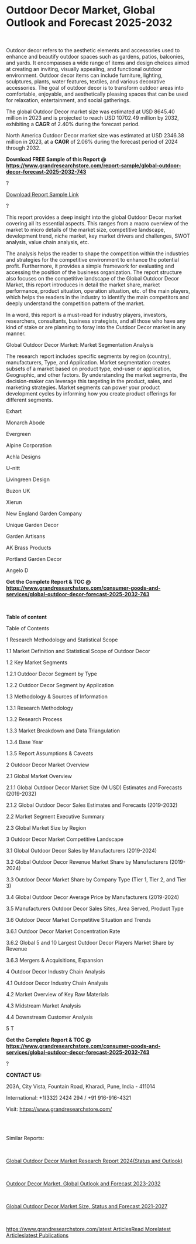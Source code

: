 <h1>Outdoor Decor Market, Global Outlook and Forecast 2025-2032</h1><br/><p>Outdoor decor refers to the aesthetic elements and accessories used to enhance and beautify outdoor spaces such as gardens, patios, balconies, and yards. It encompasses a wide range of items and design choices aimed at creating an inviting, visually appealing, and functional outdoor environment. Outdoor decor items can include furniture, lighting, sculptures, plants, water features, textiles, and various decorative accessories. The goal of outdoor decor is to transform outdoor areas into comfortable, enjoyable, and aesthetically pleasing spaces that can be used for relaxation, entertainment, and social gatherings.</p>
 
 
 
 <p>The global Outdoor Decor market size was estimated at USD 8645.40 million in 2023 and is projected to reach USD 10702.49 million by 2032, exhibiting a <strong>CAGR</strong> of 2.40% during the forecast period.</p>
 
 
 
 <p>North America Outdoor Decor market size was estimated at USD 2346.38 million in 2023, at a <strong>CAGR</strong> of 2.06% during the forecast period of 2024 through 2032.</p>
 
 
 
 <div><b>Download FREE Sample of this Report @ <a href="https://www.grandresearchstore.com/report-sample/global-outdoor-decor-forecast-2025-2032-743">https://www.grandresearchstore.com/report-sample/global-outdoor-decor-forecast-2025-2032-743</a></b></div>
 
 
 
 <p>? </p>
 
 
 
 <p><a href="https://www.grandresearchstore.com/mr-admin/report-sample/global-outdoor-decor-forecast-2025-2032-743">Download Report Sample Link</a></p>
 
 
 
 <p>? </p>
 
 
 
 <p>This report provides a deep insight into the global Outdoor Decor market covering all its essential aspects. This ranges from a macro overview of the market to micro details of the market size, competitive landscape, development trend, niche market, key market drivers and challenges, SWOT analysis, value chain analysis, etc.</p>
 
 
 
 <p>The analysis helps the reader to shape the competition within the industries and strategies for the competitive environment to enhance the potential profit. Furthermore, it provides a simple framework for evaluating and accessing the position of the business organization. The report structure also focuses on the competitive landscape of the Global Outdoor Decor Market, this report introduces in detail the market share, market performance, product situation, operation situation, etc. of the main players, which helps the readers in the industry to identify the main competitors and deeply understand the competition pattern of the market.</p>
 
 
 
 <p>In a word, this report is a must-read for industry players, investors, researchers, consultants, business strategists, and all those who have any kind of stake or are planning to foray into the Outdoor Decor market in any manner.</p>
 
 
 
 <p>Global Outdoor Decor Market: Market Segmentation Analysis</p>
 
 
 
 <p>The research report includes specific segments by region (country), manufacturers, Type, and Application. Market segmentation creates subsets of a market based on product type, end-user or application, Geographic, and other factors. By understanding the market segments, the decision-maker can leverage this targeting in the product, sales, and marketing strategies. Market segments can power your product development cycles by informing how you create product offerings for different segments.</p>
 
 
 
 <p>Exhart</p>
 
 
 
 <p>Monarch Abode</p>
 
 
 
 <p>Evergreen</p>
 
 
 
 <p>Alpine Corporation</p>
 
 
 
 <p>Achla Designs</p>
 
 
 
 <p>U-nitt</p>
 
 
 
 <p>Livingreen Design</p>
 
 
 
 <p>Buzon UK</p>
 
 
 
 <p>Xierun</p>
 
 
 
 <p>New England Garden Company</p>
 
 
 
 <p>Unique Garden Decor</p>
 
 
 
 <p>Garden Artisans</p>
 
 
 
 <p>AK Brass Products</p>
 
 
 
 <p>Portland Garden Decor</p>
 
 
 
 <p>Angelo D</p>
 
 
 
 <div><b>Get the Complete Report & TOC @ <a href="https://www.grandresearchstore.com/consumer-goods-and-services/global-outdoor-decor-forecast-2025-2032-743">https://www.grandresearchstore.com/consumer-goods-and-services/global-outdoor-decor-forecast-2025-2032-743</a></b></div>
 
 
 
 <p><br />
 
 <b>Table of content</b></p>
 
 
 
 <p>Table of Contents<br />
 
 1 Research Methodology and Statistical Scope<br />
 
 1.1 Market Definition and Statistical Scope of Outdoor Decor<br />
 
 1.2 Key Market Segments<br />
 
 1.2.1 Outdoor Decor Segment by Type<br />
 
 1.2.2 Outdoor Decor Segment by Application<br />
 
 1.3 Methodology & Sources of Information<br />
 
 1.3.1 Research Methodology<br />
 
 1.3.2 Research Process<br />
 
 1.3.3 Market Breakdown and Data Triangulation<br />
 
 1.3.4 Base Year<br />
 
 1.3.5 Report Assumptions & Caveats<br />
 
 2 Outdoor Decor Market Overview<br />
 
 2.1 Global Market Overview<br />
 
 2.1.1 Global Outdoor Decor Market Size (M USD) Estimates and Forecasts (2019-2032)<br />
 
 2.1.2 Global Outdoor Decor Sales Estimates and Forecasts (2019-2032)<br />
 
 2.2 Market Segment Executive Summary<br />
 
 2.3 Global Market Size by Region<br />
 
 3 Outdoor Decor Market Competitive Landscape<br />
 
 3.1 Global Outdoor Decor Sales by Manufacturers (2019-2024)<br />
 
 3.2 Global Outdoor Decor Revenue Market Share by Manufacturers (2019-2024)<br />
 
 3.3 Outdoor Decor Market Share by Company Type (Tier 1, Tier 2, and Tier 3)<br />
 
 3.4 Global Outdoor Decor Average Price by Manufacturers (2019-2024)<br />
 
 3.5 Manufacturers Outdoor Decor Sales Sites, Area Served, Product Type<br />
 
 3.6 Outdoor Decor Market Competitive Situation and Trends<br />
 
 3.6.1 Outdoor Decor Market Concentration Rate<br />
 
 3.6.2 Global 5 and 10 Largest Outdoor Decor Players Market Share by Revenue<br />
 
 3.6.3 Mergers & Acquisitions, Expansion<br />
 
 4 Outdoor Decor Industry Chain Analysis<br />
 
 4.1 Outdoor Decor Industry Chain Analysis<br />
 
 4.2 Market Overview of Key Raw Materials<br />
 
 4.3 Midstream Market Analysis<br />
 
 4.4 Downstream Customer Analysis<br />
 
 5 T</p>
 
 
 
 <div><b>Get the Complete Report & TOC @ <a href="https://www.grandresearchstore.com/consumer-goods-and-services/global-outdoor-decor-forecast-2025-2032-743">https://www.grandresearchstore.com/consumer-goods-and-services/global-outdoor-decor-forecast-2025-2032-743</a></b></div>
 
 
 
 <p>? </p>
 
 
 
 <p><b>CONTACT US:</b><br />
 
 203A, City Vista, Fountain Road, Kharadi, Pune, India - 411014<br />
 
 International: +1(332) 2424 294 / +91 916-916-4321<br />
 
 Visit: <a href="https://www.grandresearchstore.com/">https://www.grandresearchstore.com/</a><br />
 
 <br />
 
 <br />
 
 Similar Reports:<br />
 
 <br />
 
 <a href="https://www.grandresearchstore.com/consumer-goods-and-services/global-outdoor-decor-2024-343">Global Outdoor Decor Market Research Report 2024(Status and Outlook)</a><br />
 
 <br />
 
 <a href="https://www.grandresearchstore.com/consumer-goods-and-services/global-outdoor-decor-forecast-2023-2032-498">Outdoor Decor Market, Global Outlook and Forecast 2023-2032</a><br />
 
 <br />
 
 <a href="https://www.grandresearchstore.com/consumer-goods-and-services/global-outdoor-decor-2021-2027-687">Global Outdoor Decor Market Size, Status and Forecast 2021-2027</a><br />
 
 <br />
 
 <a href="https://gyeongbokgung.com">https://www.grandresearchstore.com/</a><a href="https://hallyeomaritime.com">latest Articles</a><a href="https://jingwansa.com">Read More</a><a href="https://nguoiviet.jp/">latest Articles</a><a href="https://www.intelmarketresearch.com/">latest Publications</a></p>